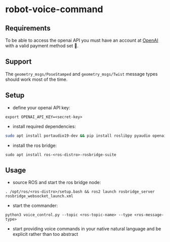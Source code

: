 # robot-voice-command

## Requirements
To be able to access the openai API you must have an account at [OpenAI](https://openai.com) with a valid payment method set 💩.

## Support
The `geometry_msgs/PoseStamped` and `geometry_msgs/Twist` message types should work most of the time.

## Setup
* define your openai API key:
```
export OPENAI_API_KEY=<secret-key>
```

* install required dependencies:
```bash
sudo apt install portaudio19-dev && pip install roslibpy pyaudio openai
```

* install the ros bridge:
```
sudo apt install ros-<ros-distro>-rosbridge-suite
```

## Usage
* source ROS and start the ros bridge node:
```
. /opt/ros/<ros-distro>/setup.bash && ros2 launch rosbridge_server rosbridge_websocket_launch.xml
```

* start the commander:
```
python3 voice_control.py --topic <ros-topic-name> --type <ros-message-type>
```

* start providing voice commands in your native natural language and be explicit rather than too abstract